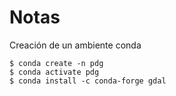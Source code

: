 # Notas

Creación de un ambiente conda
```terminal
$ conda create -n pdg
$ conda activate pdg
$ conda install -c conda-forge gdal
```
